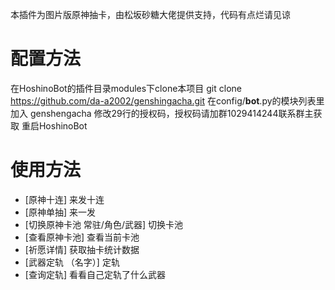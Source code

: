 本插件为图片版原神抽卡，由松坂砂糖大佬提供支持，代码有点烂请见谅
# 配置方法
在HoshinoBot的插件目录modules下clone本项目 git clone https://github.com/da-a2002/genshingacha.git
在config/__bot__.py的模块列表里加入 genshengacha
修改29行的授权码，授权码请加群1029414244联系群主获取
重启HoshinoBot
# 使用方法
- [原神十连] 来发十连
- [原神单抽] 来一发
- [切换原神卡池 常驻/角色/武器] 切换卡池
- [查看原神卡池] 查看当前卡池
- [祈愿详情] 获取抽卡统计数据
- [武器定轨 （名字）] 定轨
- [查询定轨] 看看自己定轨了什么武器
